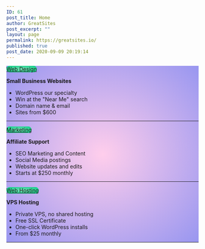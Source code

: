 ```yaml
---
ID: 61
post_title: Home
author: GreatSites
post_excerpt: ""
layout: page
permalink: https://greatsites.io/
published: true
post_date: 2020-09-09 20:19:14
---
```

<!-- wp:paragraph -->
<p></p>
<!-- /wp:paragraph -->

<!-- wp:group {"align":"wide"} -->
<div class="wp-block-group alignwide"><div class="wp-block-group__inner-container"><!-- wp:columns {"align":"wide","className":"home-block","textColor":"black","style":{"color":{"gradient":"radial-gradient(rgb(255,206,236) 0%,rgb(152,150,240) 100%)"}}} -->
<div class="wp-block-columns alignwide home-block has-black-color has-text-color has-background" style="background:radial-gradient(rgb(255,206,236) 0%,rgb(152,150,240) 100%)"><!-- wp:column {"verticalAlignment":"top","className":"home-block"} -->
<div class="wp-block-column is-vertically-aligned-top home-block"><!-- wp:buttons {"align":"center"} -->
<div class="wp-block-buttons aligncenter"><!-- wp:button {"borderRadius":15,"style":{"color":{"gradient":"radial-gradient(rgb(122,220,180) 0%,rgb(0,208,130) 100%)"}},"textColor":"black","className":"is-style-fill"} -->
<div class="wp-block-button is-style-fill"><a class="wp-block-button__link has-black-color has-text-color has-background" href="/services#webdesign" style="border-radius:15px;background:radial-gradient(rgb(122,220,180) 0%,rgb(0,208,130) 100%)">Web Design</a></div>
<!-- /wp:button --></div>
<!-- /wp:buttons -->

<!-- wp:paragraph {"align":"center"} -->
<p class="has-text-align-center"><strong>Small Business Websites</strong></p>
<!-- /wp:paragraph -->

<!-- wp:list -->
<ul><li>WordPress our specialty </li><li>Win at the "Near Me" search </li><li>Domain name &amp; email </li><li>Sites from $600 </li></ul>
<!-- /wp:list -->

<!-- wp:separator -->
<hr class="wp-block-separator"/>
<!-- /wp:separator -->

<!-- wp:paragraph -->
<p></p>
<!-- /wp:paragraph --></div>
<!-- /wp:column -->

<!-- wp:column {"verticalAlignment":"top","className":"home-block"} -->
<div class="wp-block-column is-vertically-aligned-top home-block"><!-- wp:buttons {"align":"center"} -->
<div class="wp-block-buttons aligncenter"><!-- wp:button {"borderRadius":15,"style":{"color":{"gradient":"radial-gradient(rgb(122,220,180) 0%,rgb(0,208,130) 100%)"}},"textColor":"black","className":"is-style-fill"} -->
<div class="wp-block-button is-style-fill"><a class="wp-block-button__link has-black-color has-text-color has-background" href="/services#marketing" style="border-radius:15px;background:radial-gradient(rgb(122,220,180) 0%,rgb(0,208,130) 100%)">Marketing</a></div>
<!-- /wp:button --></div>
<!-- /wp:buttons -->

<!-- wp:paragraph {"align":"center"} -->
<p class="has-text-align-center"><strong>Affiliate Support</strong></p>
<!-- /wp:paragraph -->

<!-- wp:list -->
<ul><li>SEO Marketing and Content </li><li>Social Media postings </li><li>Website updates and edits</li><li>Starts at $250 monthly </li></ul>
<!-- /wp:list -->

<!-- wp:separator -->
<hr class="wp-block-separator"/>
<!-- /wp:separator --></div>
<!-- /wp:column -->

<!-- wp:column {"verticalAlignment":"top","className":"home-block"} -->
<div class="wp-block-column is-vertically-aligned-top home-block"><!-- wp:buttons {"align":"center"} -->
<div class="wp-block-buttons aligncenter"><!-- wp:button {"borderRadius":15,"style":{"color":{"gradient":"radial-gradient(rgb(122,220,180) 0%,rgb(0,208,130) 100%)"}},"textColor":"black","className":"is-style-fill"} -->
<div class="wp-block-button is-style-fill"><a class="wp-block-button__link has-black-color has-text-color has-background" href="/services#webhosting" style="border-radius:15px;background:radial-gradient(rgb(122,220,180) 0%,rgb(0,208,130) 100%)">Web Hosting</a></div>
<!-- /wp:button --></div>
<!-- /wp:buttons -->

<!-- wp:paragraph {"align":"center"} -->
<p class="has-text-align-center"><strong>VPS Hosting</strong></p>
<!-- /wp:paragraph -->

<!-- wp:list -->
<ul><li>Private VPS, no shared hosting </li><li>Free SSL Certificate </li><li>One-click WordPress installs </li><li>From $25 monthly </li></ul>
<!-- /wp:list -->

<!-- wp:separator -->
<hr class="wp-block-separator"/>
<!-- /wp:separator --></div>
<!-- /wp:column --></div>
<!-- /wp:columns --></div></div>
<!-- /wp:group -->

<!-- wp:paragraph -->
<p></p>
<!-- /wp:paragraph -->